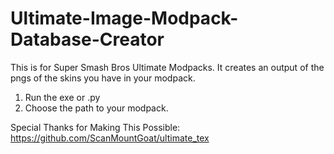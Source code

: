 # Ultimate-Image-Modpack-Database-Creator
This is for Super Smash Bros Ultimate Modpacks. It creates an output of the pngs of the skins you have in your modpack.

1. Run the exe or .py
2. Choose the path to your modpack.

Special Thanks for Making This Possible:
https://github.com/ScanMountGoat/ultimate_tex
